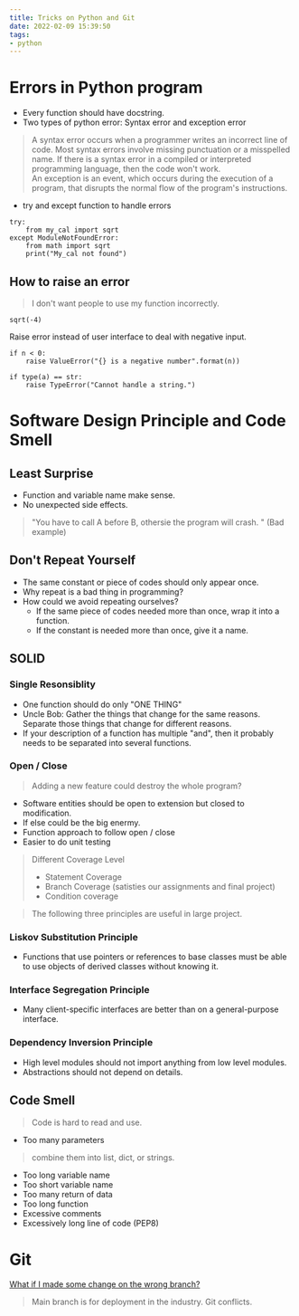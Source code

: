 ```yaml
---
title: Tricks on Python and Git
date: 2022-02-09 15:39:50
tags:
- python
---
```

# Errors in Python program
- Every function should have docstring. 
- Two types of python error: Syntax error and exception error
> A syntax error occurs when a programmer writes an incorrect line of code. Most syntax errors involve missing punctuation or a misspelled name. If there is a syntax error in a compiled or interpreted programming language, then the code won't work.<br>
> An exception is an event, which occurs during the execution of a program, that disrupts the normal flow of the program's instructions.

- try and except function to handle errors
```
try:
    from my_cal import sqrt
except ModuleNotFoundError:
    from math import sqrt
    print("My_cal not found")
```

## How to raise an error 
> I don't want people to use my function incorrectly.
```
sqrt(-4)
```
Raise error instead of user interface to deal with negative input. 
```
if n < 0:
    raise ValueError("{} is a negative number".format(n))

if type(a) == str:
    raise TypeError("Cannot handle a string.")
```

# Software Design Principle and Code Smell

## Least Surprise
- Function and variable name make sense. 
- No unexpected side effects. 
> "You have to call A before B, othersie the program will crash. " (Bad example)

## Don't Repeat Yourself
- The same constant or piece of codes should only appear once. 
- Why repeat is a bad thing in programming?
- How could we avoid repeating ourselves?
  - If the same piece of codes needed more than once, wrap it into a function. 
  - If the constant is needed more than once, give it a name. 


## SOLID
### Single Resonsiblity
- One function should do only "ONE THING"
- Uncle Bob: Gather the things that change for the same reasons. Separate those things that change for different reasons. 
- If your description of a function has multiple "and", then it probably needs to be separated into several functions. 

### Open / Close
> Adding a new feature could destroy the whole program?
- Software entities should be open to extension but closed to modification. 
- If else could be the big enermy. 
- Function approach to follow open / close 
- Easier to do unit testing
> Different Coverage Level
> - Statement Coverage
> - Branch Coverage (satisties our assignments and final project)
> - Condition coverage


> The following three principles are useful in large project. 
### Liskov Substitution Principle
- Functions that use pointers or references to base classes must be able to use objects of derived classes without knowing it. 


### Interface Segregation Principle
- Many client-specific interfaces are better than on a general-purpose interface. 

### Dependency Inversion Principle
- High level modules should not import anything from low level modules. 
- Abstractions should not depend on details. 

## Code Smell
> Code is hard to read and use. 

- Too many parameters
> combine them into list, dict, or strings.
- Too long variable name
- Too short variable name
- Too many return of data
- Too long function 
- Excessive comments 
- Excessively long line of code (PEP8)


# Git 

[What if I made some change on the wrong branch?](https://stackoverflow.com/questions/8085838/how-to-move-the-changes-from-one-branch-to-another-branch-git)
> Main branch is for deployment in the industry. 
> Git conflicts.
